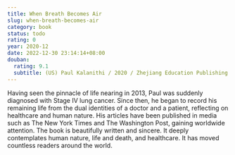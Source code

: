 ```yaml
---
title: When Breath Becomes Air
slug: when-breath-becomes-air
category: book
status: todo
rating: 0
year: 2020-12
date: 2022-12-30 23:14:14+08:00
douban:
  rating: 9.1
  subtitle: (US) Paul Kalanithi / 2020 / Zhejiang Education Publishing House
---
```


Having seen the pinnacle of life nearing in 2013, Paul was suddenly diagnosed with Stage IV lung cancer. Since then, he began to record his remaining life from the dual identities of a doctor and a patient, reflecting on healthcare and human nature. His articles have been published in media such as The New York Times and The Washington Post, gaining worldwide attention. The book is beautifully written and sincere. It deeply contemplates human nature, life and death, and healthcare. It has moved countless readers around the world.
